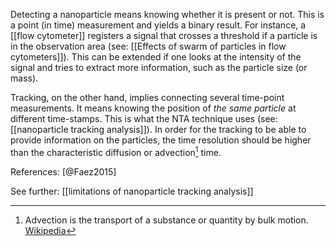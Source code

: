 Detecting a nanoparticle means knowing whether it is present or not. This is a point (in time) measurement and yields a binary result. For instance, a [[flow cytometer]] registers a signal that crosses a threshold if a particle is in the observation area (see: [[Effects of swarm of particles in flow cytometers]]). This can be extended if one looks at the intensity of the signal and tries to extract more information, such as the particle size (or mass). 

Tracking, on the other hand, implies connecting several time-point measurements. It means knowing the position of *the same particle* at different time-stamps. This is what the NTA technique uses (see: [[nanoparticle tracking analysis]]). In order for the tracking to be able to provide information on the particles, the time resolution should be higher than the characteristic diffusion or advection[^1] time. 

References: [@Faez2015]

See further: [[limitations of nanoparticle tracking analysis]]

[^1]: Advection is the transport of a substance or quantity by bulk motion. [Wikipedia](https://en.wikipedia.org/wiki/Advection)